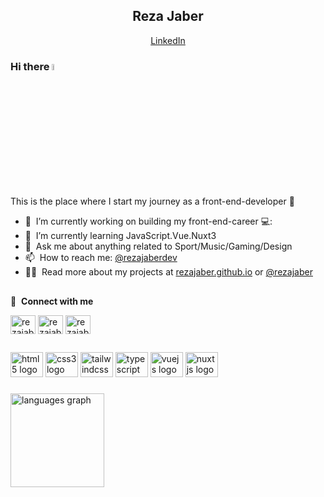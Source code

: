 <h2 align="center">Reza Jaber</h2>
<p align="center">
  <a href="https://www.linkedin.com/in/rezajaber/">LinkedIn</a>
</p>

### Hi there <a href="https://www.rezjaber.dev/"><img src="https://media.giphy.com/media/hvRJCLFzcasrR4ia7z/giphy.gif" width="5%"></a>
This is the place where I start my journey as a front-end-developer 🥇

- 🔭 &nbsp;I’m currently working on building my front-end-career 💻:
- 🌱 &nbsp;I’m currently learning JavaScript.Vue.Nuxt3
- 💬 &nbsp;Ask me about anything related to Sport/Music/Gaming/Design
- 📫 &nbsp;How to reach me: [@rezajaberdev](https://twitter.com/rezajaberdev)</a>
- 👨‍💻 &nbsp;Read more about my projects at [rezajaber.github.io](https://github.com/rezajaber/rezajaber.github.io) or [@rezajaber](https://www.frontendmentor.io/profile/rezajaber/solutions)

<h2></h2>

🔗 &nbsp;**Connect with me**
<p align="left">
<a href="https://twitter.com/rezajaberdev" target="blank"><img align="center" src="https://raw.githubusercontent.com/rahuldkjain/github-profile-readme-generator/master/src/images/icons/Social/twitter.svg" alt="rezajaber" height="30" width="40" /></a>
<a href="https://www.linkedin.com/in/reza-jaber-583b511ba/" target="blank"><img align="center" src="https://raw.githubusercontent.com/rahuldkjain/github-profile-readme-generator/master/src/images/icons/Social/linked-in-alt.svg" alt="rezajaber" height="30" width="40" /></a>
<a href="https://www.instagram.com/pulse.reza/" target="blank"><img align="center" src="https://raw.githubusercontent.com/rahuldkjain/github-profile-readme-generator/master/src/images/icons/Social/instagram.svg" alt="rezajaber" height="30" width="40" /></a>
<!---
rezajaber/rezajaber is a ✨ special ✨ repository because its `README.md` (this file) appears on your GitHub profile.
You can click the Preview link to take a look at your changes.
--->
  
 <h2></h2>

 ###

<div align="left">
  <img src="https://cdn.jsdelivr.net/gh/devicons/devicon/icons/html5/html5-original.svg" height="40" width="52" alt="html5 logo"  />
  <img src="https://cdn.jsdelivr.net/gh/devicons/devicon/icons/css3/css3-original.svg" height="40" width="52" alt="css3 logo"  />
  <img src="https://cdn.jsdelivr.net/gh/devicons/devicon/icons/tailwindcss/tailwindcss-original-wordmark.svg" height="40" width="52" alt="tailwindcss logo"  />
  <img src="https://cdn.jsdelivr.net/gh/devicons/devicon/icons/typescript/typescript-original.svg" height="40" width="52" alt="typescript logo"  />
  <img src="https://cdn.jsdelivr.net/gh/devicons/devicon/icons/vuejs/vuejs-original.svg" height="40" width="52" alt="vuejs logo"  />
  <img src="https://cdn.jsdelivr.net/gh/devicons/devicon/icons/nuxtjs/nuxtjs-original.svg" height="40" width="52" alt="nuxtjs logo"  />
</div>

###

<div align="left">
  <img src="https://github-readme-stats.vercel.app/api/top-langs?username=rezajaber&locale=en&hide_title=false&layout=compact&card_width=320&langs_count=5&theme=dracula&hide_border=false&order=2" height="150" alt="languages graph"  />
</div>

###

